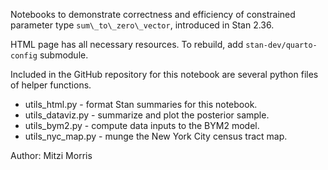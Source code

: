 Notebooks to demonstrate correctness and efficiency of constrained parameter type `sum\_to\_zero\_vector`,
introduced in Stan 2.36.

HTML page has all necessary resources.  To rebuild,  add `stan-dev/quarto-config` submodule.

Included in the GitHub repository for this notebook are several python files of helper functions.

* utils\_html.py - format Stan summaries for this notebook.
* utils\_dataviz.py - summarize and plot the posterior sample.
* utils\_bym2.py - compute data inputs to the BYM2 model.
* utils\_nyc\_map.py - munge the New York City census tract map.

Author:  Mitzi Morris



